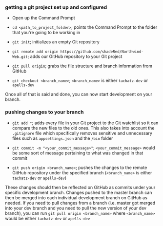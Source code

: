 ### getting a git project set up and configured
- Open up the Command Prompt

- `cd <path_to_project_folder>`; points the Command Prompt to the folder that you're going to be working in

- `git init`; initializes an empty Git repository

- `git remote add origin https://github.com/shadeRed/Northwind-Web.git`; adds our GitHub repository to your Git project

- `git pull origin`; grabs the file structure and branch information from GitHub

- `git checkout <branch_name>`; `<branch_name>` is either `tachatz-dev` or `apells-dev`

Once all of that is said and done, you can now start development on your branch.

### pushing changes to your branch

- `git add *`; adds every file in your Git project to the Git watchlist so it can compare the new files to the old ones. This also takes into account the `.gitignore` file which specifically removes sensitive and unnecessary files such as `appsettings.json` and the `/bin` folder

- `git commit -m "<your_commit_message>"`; `<your_commit_message>` would be some sort of message pertaining to what was changed in that commit

- `git push origin <branch_name>`; pushes the changes to the remote GitHub repository under the specified branch (`<branch_name>` is either `tachatz-dev` or `apells-dev`)

These changes should then be reflected on GitHub as commits under your specific development branch. Changes pushed to the master branch can then be merged into each individual development branch on GitHub as needed. If you need to pull changes from a branch (i.e. master got merged into your dev branch and you need to pull the new version of your dev branch), you can run `git pull origin <branch_name>` where `<branch_name>` would be either `tachatz-dev` or `apells-dev`
